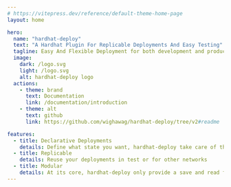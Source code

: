 ```yaml
---
# https://vitepress.dev/reference/default-theme-home-page
layout: home

hero:
  name: "hardhat-deploy"
  text: "A Hardhat Plugin For Replicable Deployments And Easy Testing"
  tagline: Easy And Flexible Deployment for both development and production
  image:
    dark: /logo.svg
    light: /logo.svg
    alt: hardhat-deploy logo
  actions:
    - theme: brand
      text: Documentation
      link: /documentation/introduction
    - theme: alt
      text: github
      link: https://github.com/wighawag/hardhat-deploy/tree/v2#readme

features:
  - title: Declarative Deployments
    details: Define what state you want, hardhat-deploy take care of the rest
  - title: Replicable
    details: Reuse your deployments in test or for other networks
  - title: Modular
    details: At its core, hardhat-deploy only provide a save and read function for deployment, everything else is an external module
---
```


